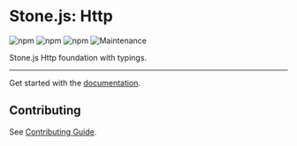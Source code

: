 # Stone.js: Http

![npm](https://img.shields.io/npm/l/@stone-js/http)
![npm](https://img.shields.io/npm/v/@stone-js/http)
![npm](https://img.shields.io/npm/dm/@stone-js/http)
![Maintenance](https://img.shields.io/maintenance/yes/2024)

Stone.js Http foundation with typings.

---

Get started with the [documentation](https://stonejs.com/cookbook/http).


## Contributing

See [Contributing Guide](https://github.com/stonemjs/http/blob/main/CONTRIBUTING.md).